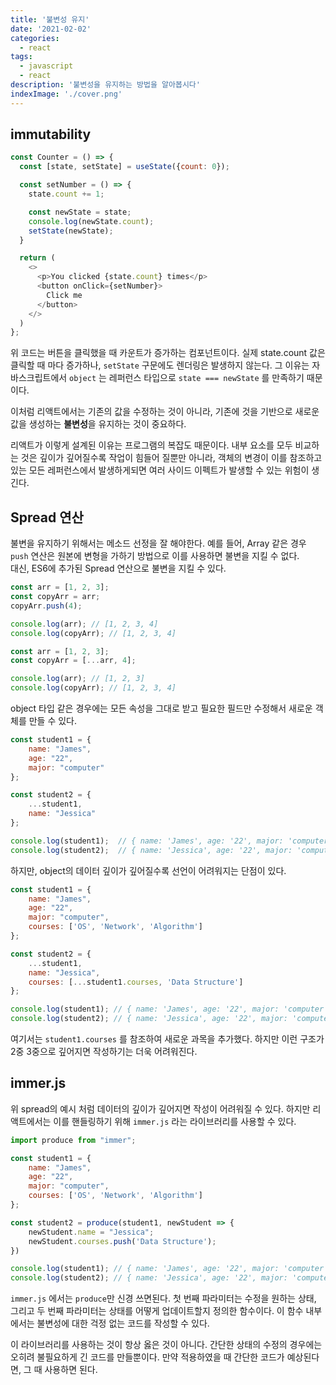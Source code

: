 ```yaml
---
title: '불변성 유지'
date: '2021-02-02'
categories:
  - react
tags:
  - javascript
  - react
description: '불변성을 유지하는 방법을 알아봅시다'
indexImage: './cover.png'
---
```


## immutability

``` js
const Counter = () => {
  const [state, setState] = useState({count: 0});

  const setNumber = () => {
    state.count += 1;

    const newState = state;
    console.log(newState.count);
    setState(newState);
  }

  return (
    <>
      <p>You clicked {state.count} times</p>
      <button onClick={setNumber}>
        Click me
      </button>
    </>
  )
};
```

위 코드는 버튼을 클릭했을 때 카운트가 증가하는 컴포넌트이다. 
실제 state.count 값은 클릭할 때 마다 증가하나, ```setState``` 구문에도 렌더링은 발생하지 않는다. 
그 이유는 자바스크립트에서 ```object``` 는 레퍼런스 타입으로 ```state === newState``` 를 만족하기 때문이다.  

이처럼 리액트에서는 기존의 값을 수정하는 것이 아니라, 
기존에 것을 기반으로 새로운 값을 생성하는 **불변성**을 유지하는 것이 중요하다. 

리액트가 이렇게 설계된 이유는 프로그램의 복잡도 때문이다. 
내부 요소를 모두 비교하는 것은 깊이가 깊어질수록 작업이 힘들어 질뿐만 아니라, 
객체의 변경이 이를 참조하고 있는 모든 레퍼런스에서 발생하게되면 여러 사이드 이펙트가 발생할 수 있는 위험이 생긴다. 

## Spread 연산  

불변을 유지하기 위해서는 메소드 선정을 잘 해야한다. 
예를 들어, Array 같은 경우 ```push``` 연산은 원본에 변형을 가하기 방법으로 이를 사용하면 불변을 지킬 수 없다.  
대신, ES6에 추가된 Spread 연산으로 불변을 지킬 수 있다. 

``` js
const arr = [1, 2, 3];
const copyArr = arr;
copyArr.push(4);

console.log(arr); // [1, 2, 3, 4]
console.log(copyArr); // [1, 2, 3, 4]
```

``` js
const arr = [1, 2, 3];
const copyArr = [...arr, 4];

console.log(arr); // [1, 2, 3]
console.log(copyArr); // [1, 2, 3, 4]
```

object 타입 같은 경우에는 모든 속성을 그대로 받고 필요한 필드만 수정해서 새로운 객체를 만들 수 있다. 

``` js
const student1 = {
	name: "James",
	age: "22",
	major: "computer"
};

const student2 = {
	...student1,
	name: "Jessica"
};

console.log(student1);  // { name: 'James', age: '22', major: 'computer' }
console.log(student2);  // { name: 'Jessica', age: '22', major: 'computer' }
```

하지만, object의 데이터 깊이가 깊어질수록 선언이 어려워지는 단점이 있다. 

``` js
const student1 = {
	name: "James",
	age: "22",
	major: "computer",
	courses: ['OS', 'Network', 'Algorithm']
};

const student2 = {
	...student1,
	name: "Jessica",
	courses: [...student1.courses, 'Data Structure']
};

console.log(student1); // { name: 'James', age: '22', major: 'computer', courses: [ 'OS', 'Network', 'Algorithm' ] }
console.log(student2); // { name: 'Jessica', age: '22', major: 'computer', courses: [ 'OS', 'Network', 'Algorithm', 'Data Structure' ] }
```

여기서는 ```student1.courses``` 를 참조하여 새로운 과목을 추가했다. 
하지만 이런 구조가 2중 3중으로 깊어지면 작성하기는 더욱 어려워진다. 

## immer.js

위 spread의 예시 처럼 데이터의 깊이가 깊어지면 작성이 어려워질 수 있다. 
하지만 리액트에서는 이를 핸들링하기 위해 ```immer.js``` 라는 라이브러리를 사용할 수 있다. 

``` js
import produce from "immer";

const student1 = {
	name: "James",
	age: "22",
	major: "computer",
	courses: ['OS', 'Network', 'Algorithm']
};

const student2 = produce(student1, newStudent => {
	newStudent.name = "Jessica";
	newStudent.courses.push('Data Structure');
})

console.log(student1); // { name: 'James', age: '22', major: 'computer', courses: [ 'OS', 'Network', 'Algorithm' ] }
console.log(student2); // { name: 'Jessica', age: '22', major: 'computer', courses: [ 'OS', 'Network', 'Algorithm', 'Data Structure' ] }
```

```immer.js``` 에서는 ```produce```만 신경 쓰면된다. 
첫 번째 파라미터는 수정을 원하는 상태, 그리고 두 번째 파라미터는 상태를 어떻게 업데이트할지 정의한 함수이다. 
이 함수 내부에서는 불변성에 대한 걱정 없는 코드를 작성할 수 있다. 

이 라이브러리를 사용하는 것이 항상 옳은 것이 아니다. 
간단한 상태의 수정의 경우에는 오히려 불필요하게 긴 코드를 만들뿐이다. 
만약 적용하였을 때 간단한 코드가 예상된다면, 그 때 사용하면 된다.